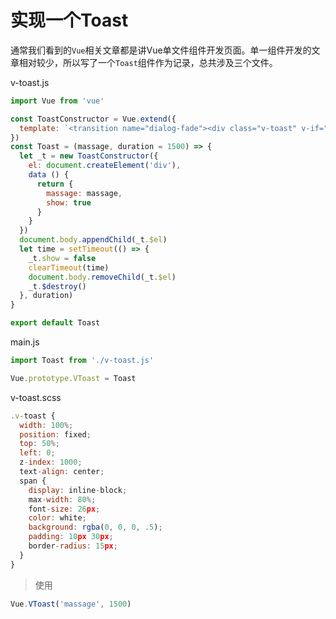 # 实现一个Toast

通常我们看到的`Vue`相关文章都是讲Vue单文件组件开发页面。单一组件开发的文章相对较少，所以写了一个`Toast`组件作为记录，总共涉及三个文件。

v-toast.js

```javascript
import Vue from 'vue'

const ToastConstructor = Vue.extend({
  template: `<transition name="dialog-fade"><div class="v-toast" v-if="show"><span>{{massage}}</span></div></transition>`
})
const Toast = (massage, duration = 1500) => {
  let _t = new ToastConstructor({
    el: document.createElement('div'),
    data () {
      return {
        massage: massage,
        show: true
      }
    }
  })
  document.body.appendChild(_t.$el)
  let time = setTimeout(() => {
    _t.show = false
    clearTimeout(time)
    document.body.removeChild(_t.$el)
    _t.$destroy()
  }, duration)
}

export default Toast
```

main.js

```javascript
import Toast from './v-toast.js'

Vue.prototype.VToast = Toast
```

v-toast.scss

```javascript
.v-toast {
  width: 100%;
  position: fixed;
  top: 50%;
  left: 0;
  z-index: 1000;
  text-align: center;
  span {
    display: inline-block;
    max-width: 80%;
    font-size: 26px;
    color: white;
    background: rgba(0, 0, 0, .5);
    padding: 10px 30px;
    border-radius: 15px;
  }
}
```

> 使用

```javascript
Vue.VToast('massage', 1500)
```